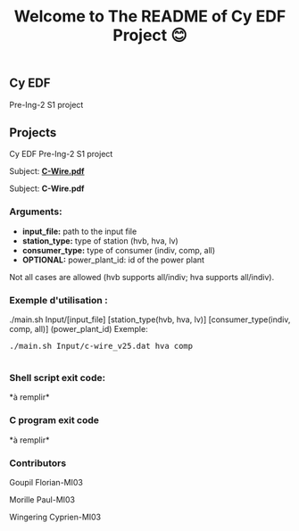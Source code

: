 <!DOCTYPE html>
<html lang="en">
<head>
    <meta charset="UTF-8">
    <meta name="viewport" content="width=device-width, initial-scale=1.0">
</head>
<body>
    <header>
        <h1 align="center">Welcome to The README of Cy EDF Project 😊</h1>
    </header>
    <main>
        <section>
            <h2>Cy EDF</h2>
            <p>Pre-Ing-2 S1 project</p>
        </section>
        <section>
            <h2>Projects</h2>
            <p>Cy EDF Pre-Ing-2 S1 project</p>
            <p>Subject: <a href="EDF/C-Wire.pdf" target="_blank"><strong>C-Wire.pdf</strong></a></p>
            <p>Subject: <strong>C-Wire.pdf</strong></p>
            <h3>Arguments:</h3>
            <ul>
                <li><strong>input_file:</strong> path to the input file</li>
                <li><strong>station_type:</strong> type of station (hvb, hva, lv)</li>
                <li><strong>consumer_type:</strong> type of consumer (indiv, comp, all)</li>
                <li><strong>OPTIONAL:</strong> power_plant_id: id of the power plant</li>
            </ul>
            <p> Not all cases are allowed (hvb supports all/indiv; hva supports all/indiv).</p>
            <h3>Exemple d'utilisation :</h3>
            <p>./main.sh Input/[input_file] [station_type(hvb, hva, lv)] [consumer_type(indiv, comp, all)]  (power_plant_id) Exemple:</p>
            <pre>
./main.sh Input/c-wire_v25.dat hva comp
            </pre>
            <h3>Shell script exit code:</h3>
            <p> *à remplir*</p>
            <h3>C program exit code</h3>
            <p> *à remplir*</p>
        </section>
    <section>
        <h3> Contributors </h3>
         <p> Goupil Florian-MI03</p>
         <p> Morille Paul-MI03</p>
         <p> Wingering Cyprien-MI03</p>
    </section>
    </main>
</body>
</html>

